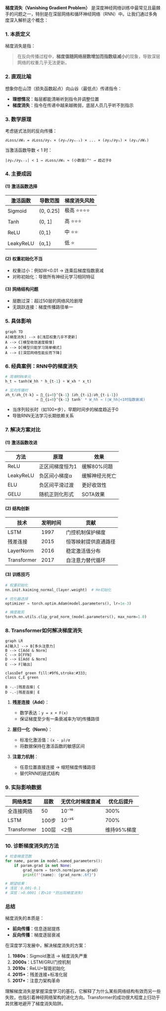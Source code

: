 **梯度消失（Vanishing Gradient Problem）** 是深度神经网络训练中最常见且最棘手的问题之一，特别是在深层网络和循环神经网络（RNN）中。让我们通过多角度深入解析这个概念：

### 1. 本质定义
梯度消失是指：
> 在反向传播过程中，**梯度值随网络层数增加而指数级减小**的现象，导致深层网络的权重几乎无法更新。

### 2. 直观比喻
想象你在山顶（损失函数起点）向山谷（最低点）传递指令：
- **理想情况**：每层都能清晰听到指令并调整位置
- **梯度消失**：指令在传递中越来越微弱，底层人员几乎听不到指示

### 3. 数学原理
考虑链式法则的反向传播：
```
∂Loss/∂W₁ = ∂Loss/∂yₙ × (∂yₙ/∂yₙ₋₁) × ... × (∂y₂/∂y₁) × (∂y₁/∂W₁)
```
当激活函数导数 < 1 时：
```
|∂yₖ/∂yₖ₋₁| < 1 → ∂Loss/∂W₁ ≈ (小数值)^ⁿ → 趋近于0
```

### 4. 主要成因
#### (1) 激活函数选择
| 激活函数 | 导数范围 | 梯度消失风险 |
|----------|----------|--------------|
| Sigmoid | (0, 0.25] | 极高 ⭐⭐⭐⭐ |
| Tanh | (0, 1] | 高 ⭐⭐⭐ |
| ReLU | {0,1} | 中 ⭐⭐ |
| LeakyReLU | {α,1} | 低 ⭐ |

#### (2) 权重初始化不当
- 权重过小：例如W<0.01 → 连乘后梯度指数衰减
- 对称初始化：导致所有神经元学习相同特征

#### (3) 网络结构问题
- 层数过深：超过50层的网络风险剧增
- 无跳跃连接：梯度传播路径单一

### 5. 具体影响
```mermaid
graph TD
A[梯度消失] --> B[浅层权重几乎不更新]
A --> C[模型收敛速度极慢]
A --> D[模型只能学习简单模式]
A --> E[深层网络性能反而下降]
```

### 6. 经典案例：RNN中的梯度消失
```python
# 简单RNN单元
h_t = tanh(W_hh * h_{t-1} + W_xh * x_t)

# 反向传播时
∂h_t/∂h_{t-k} = ∏_{i=0}^{k-1} (∂h_{t-i}/∂h_{t-i-1}) 
              = ∏_{i=0}^{k-1} tanh' * W_hh → (|W_hh|<1时指数衰减)
```
- 当序列较长时（如100+步），早期时间步的梯度趋近于0
- 导致RNN无法学习长期依赖关系

### 7. 解决方案对比

#### (1) 激活函数改进
| 方法 | 原理 | 效果 |
|------|------|------|
| ReLU | 正区间梯度恒为1 | 缓解80%问题 |
| LeakyReLU | 负区间小梯度α | 缓解神经元死亡 |
| ELU | 负区间平滑过渡 | 更好收敛性 |
| GELU | 随机正则化形式 | SOTA效果 |

#### (2) 结构创新
| 技术 | 发明时间 | 贡献 |
|------|----------|------|
| LSTM | 1997 | 门控机制保护梯度 |
| 残差连接 | 2015 | 恒等映射提供直通路径 |
| LayerNorm | 2016 | 稳定激活值分布 |
| Transformer | 2017 | 自注意力替代循环 |

#### (3) 训练技巧
```python
# 权重初始化
nn.init.kaiming_normal_(layer.weight)  # He初始化

# 优化器选择
optimizer = torch.optim.Adam(model.parameters(), lr=1e-3) 

# 梯度裁剪
torch.nn.utils.clip_grad_norm_(model.parameters(), max_norm=1.0)
```

### 8. Transformer如何解决梯度消失

```mermaid
graph LR
A[输入] --> B[多头注意力]
B --> C[Add & Norm]
C --> D[FFN]
D --> E[Add & Norm]
E --> F[输出]

classDef green fill:#9f6,stroke:#333;
class C,E green

B -.-|残差连接| C
D -.-|残差连接| E
```
1. **残差连接（Add）**：
   - 数学表达：`y = x + F(x)`
   - 保证梯度至少有一条衰减率为1的传播路径

2. **层归一化（Norm）**：
   - 标准化激活值：`(x - μ)/σ`
   - 将数据保持在激活函数的敏感区间

3. **注意力机制**：
   - 任意位置直接连接 → 缩短梯度传播路径
   - 替代RNN的链式结构

### 9. 实际影响数据
| 网络类型 | 层数 | 无优化时梯度衰减 | 优化后提升 |
|----------|------|-----------------|-----------|
| 全连接网络 | 50 | 10⁻¹⁰ | 300% |
| LSTM | 100步 | 10⁻²⁵ | 700% |
| Transformer | 100层 | <2倍 | 维持95%梯度 |

### 10. 诊断梯度消失的方法
```python
# 检查梯度范数
for name, param in model.named_parameters():
    if param.grad is not None:
        grad_norm = torch.norm(param.grad)
        print(f"{name}: {grad_norm:.6f}")

# 期望结果：
# 浅层：0.001-0.1
# 深层：>0.0001 (若<10⁻⁶则出现梯度消失)
```

### 总结
梯度消失的本质是：
- **前向传播**：信息逐层提炼
- **反向传播**：梯度逐层衰减

在深度学习发展中，解决梯度消失的方案：
1. **1980s**：Sigmoid激活 → 梯度消失严重
2. **2000s**：LSTM/GRU门控机制
3. **2010s**：ReLU+智能初始化
4. **2015+**：残差连接+标准化层
5. **2017+**：注意力架构革命

理解梯度消失是掌握深度学习的基石，它解释了为什么某些网络结构有效而另一些失败，也指引着神经网络架构的进化方向。Transformer的成功很大程度上归功于其优雅地避开了梯度消失陷阱。